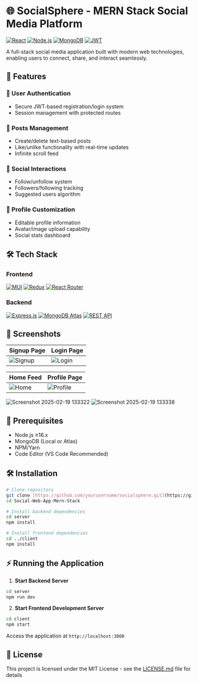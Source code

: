 # 🌐 SocialSphere - MERN Stack Social Media Platform

[![React](https://img.shields.io/badge/React-20232A?style=for-the-badge&logo=react&logoColor=61DAFB)](https://react.dev/)
[![Node.js](https://img.shields.io/badge/Node.js-339933?style=for-the-badge&logo=nodedotjs&logoColor=white)](https://nodejs.org/)
[![MongoDB](https://img.shields.io/badge/MongoDB-47A248?style=for-the-badge&logo=mongodb&logoColor=white)](https://www.mongodb.com/)
[![JWT](https://img.shields.io/badge/JWT-000000?style=for-the-badge&logo=JSON%20web%20tokens&logoColor=white)](https://jwt.io/)

A full-stack social media application built with modern web technologies, enabling users to connect, share, and interact seamlessly.

## 🚀 Features

### 👤 User Authentication
- Secure JWT-based registration/login system
- Session management with protected routes

### 📝 Posts Management
- Create/delete text-based posts
- Like/unlike functionality with real-time updates
- Infinite scroll feed

### 🤝 Social Interactions
- Follow/unfollow system
- Followers/following tracking
- Suggested users algorithm

### 🎨 Profile Customization
- Editable profile information
- Avatar/image upload capability
- Social stats dashboard

## 🛠️ Tech Stack

### Frontend
[![MUI](https://img.shields.io/badge/Material--UI-0081CB?style=flat-square&logo=mui&logoColor=white)](https://mui.com/)
[![Redux](https://img.shields.io/badge/Redux-764ABC?style=flat-square&logo=redux&logoColor=white)](https://redux.js.org/)
[![React Router](https://img.shields.io/badge/React_Router-CA4245?style=flat-square&logo=react-router&logoColor=white)](https://reactrouter.com/)

### Backend
[![Express.js](https://img.shields.io/badge/Express.js-000000?style=flat-square&logo=express&logoColor=white)](https://expressjs.com/)
[![MongoDB Atlas](https://img.shields.io/badge/MongoDB_Atlas-47A248?style=flat-square&logo=mongodb&logoColor=white)](https://www.mongodb.com/atlas/database)
[![REST API](https://img.shields.io/badge/REST_API-FF6F00?style=flat-square&logo=rest&logoColor=white)](https://en.wikipedia.org/wiki/REST)

## 📸 Screenshots

| Signup Page | Login Page |
|-------------|------------|
| ![Signup](https://github.com/user-attachments/assets/c088a55e-001e-4d54-8875-ced5ec6452d4) | ![Login](https://github.com/user-attachments/assets/5b57d718-38f4-4eb3-b9a5-e2d403da6cc4) |

| Home Feed | Profile Page |
|-----------|--------------|
| ![Home](https://github.com/user-attachments/assets/3e61d39f-9658-43c9-b9f7-cb462c2c1659) | ![Profile](https://github.com/user-attachments/assets/55e38b41-aa1a-4464-b9df-1eee31eb59dd) |

![Screenshot 2025-02-19 133322](https://github.com/user-attachments/assets/dba1fdca-2c82-4961-a00c-6d78a7f1546c)
![Screenshot 2025-02-19 133338](https://github.com/user-attachments/assets/af80707f-abe1-40b5-ab06-2d6a542111bd)

## 🚦 Prerequisites

- Node.js ≥16.x
- MongoDB (Local or Atlas)
- NPM/Yarn
- Code Editor (VS Code Recommended)

## 🛠️ Installation

```bash
# Clone repository 
git clone [https://github.com/yourusername/socialsphere.git](https://github.com/GunaSathwika/Social-Web-App-Mern-Stack.git)
cd Social-Web-App-Mern-Stack

# Install backend dependencies
cd server
npm install

# Install frontend dependencies
cd ../client
npm install
```

## ⚡ Running the Application

1. **Start Backend Server**
```bash
cd server
npm run dev
```

2. **Start Frontend Development Server**
```bash
cd client
npm start
```

Access the application at `http://localhost:3000`

## 📄 License
This project is licensed under the MIT License - see the [LICENSE.md](LICENSE.md) file for details
